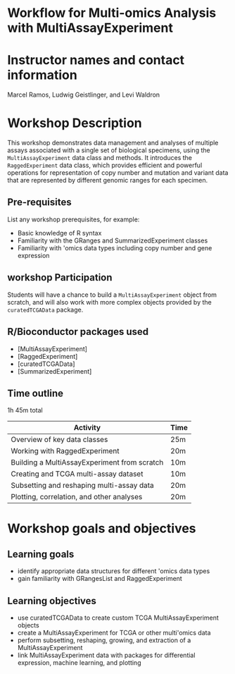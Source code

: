 # Workflow for Multi-omics Analysis with MultiAssayExperiment

# Instructor names and contact information

Marcel Ramos, Ludwig Geistlinger, and Levi Waldron

# Workshop Description

This workshop demonstrates data management and analyses of multiple 
assays associated with a single set of biological specimens, 
using the `MultiAssayExperiment` data class and methods. It introduces 
the `RaggedExperiment` data class, which provides efficient and powerful 
operations for representation of copy number and mutation and variant 
data that are represented by different genomic ranges for each specimen. 

## Pre-requisites

List any workshop prerequisites, for example:

* Basic knowledge of R syntax
* Familiarity with the GRanges and SummarizedExperiment classes
* Familiarity with 'omics data types including copy number and gene expression

## workshop Participation

Students will have a chance to build a `MultiAssayExperiment` object 
from scratch, and will also work with more complex objects provided
by the `curatedTCGAData` package.

## R/Bioconductor packages used

* [MultiAssayExperiment]
* [RaggedExperiment]
* [curatedTCGAData]
* [SummarizedExperiment]

## Time outline

1h 45m total

| Activity                            | Time    |
|-------------------------------------|---------|
| Overview of key data classes | 25m |
| Working with RaggedExperiment | 20m |
| Building a MultiAssayExperiment from scratch | 10m |
| Creating and TCGA multi-assay dataset | 10m |
| Subsetting and reshaping multi-assay data | 20m |
| Plotting, correlation, and other analyses | 20m |


# Workshop goals and objectives

## Learning goals

* identify appropriate data structures for different 'omics data types
* gain familiarity with GRangesList and RaggedExperiment

## Learning objectives

* use curatedTCGAData to create custom TCGA MultiAssayExperiment objects
* create a MultiAssayExperiment for TCGA or other multi'omics data
* perform subsetting, reshaping, growing, and extraction of a MultiAssayExperiment
* link MultiAssayExperiment data with packages for differential expression, 
machine learning, and plotting
